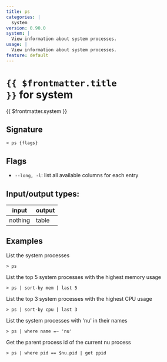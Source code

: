```yaml
---
title: ps
categories: |
  system
version: 0.90.0
system: |
  View information about system processes.
usage: |
  View information about system processes.
feature: default
---
```


<!-- This file is automatically generated. Please edit the command in https://github.com/nushell/nushell instead. -->

# <code>{{ $frontmatter.title }}</code> for system

<div class='command-title'>{{ $frontmatter.system }}</div>

## Signature

`> ps {flags} `

## Flags

- `--long, -l`: list all available columns for each entry

## Input/output types:

| input   | output |
| ------- | ------ |
| nothing | table  |

## Examples

List the system processes

```nushell
> ps

```

List the top 5 system processes with the highest memory usage

```nushell
> ps | sort-by mem | last 5

```

List the top 3 system processes with the highest CPU usage

```nushell
> ps | sort-by cpu | last 3

```

List the system processes with 'nu' in their names

```nushell
> ps | where name =~ 'nu'

```

Get the parent process id of the current nu process

```nushell
> ps | where pid == $nu.pid | get ppid

```
